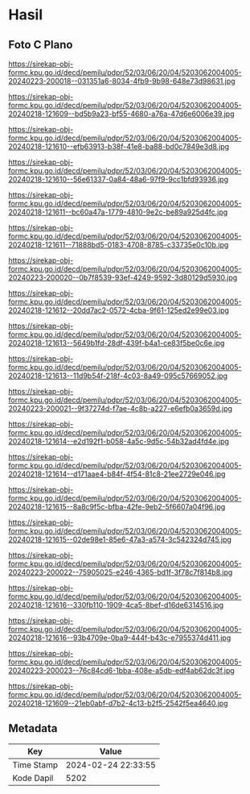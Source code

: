 # Hasil

## Foto C Plano

https://sirekap-obj-formc.kpu.go.id/decd/pemilu/pdpr/52/03/06/20/04/5203062004005-20240223-200018--031351a6-8034-4fb9-9b98-648e73d98631.jpg

https://sirekap-obj-formc.kpu.go.id/decd/pemilu/pdpr/52/03/06/20/04/5203062004005-20240218-121609--bd5b9a23-bf55-4680-a76a-47d6e6006e39.jpg

https://sirekap-obj-formc.kpu.go.id/decd/pemilu/pdpr/52/03/06/20/04/5203062004005-20240218-121610--efb63913-b38f-41e8-ba88-bd0c7849e3d8.jpg

https://sirekap-obj-formc.kpu.go.id/decd/pemilu/pdpr/52/03/06/20/04/5203062004005-20240218-121610--56e61337-0a84-48a6-97f9-9cc1bfd93936.jpg

https://sirekap-obj-formc.kpu.go.id/decd/pemilu/pdpr/52/03/06/20/04/5203062004005-20240218-121611--bc60a47a-1779-4810-9e2c-be89a925d4fc.jpg

https://sirekap-obj-formc.kpu.go.id/decd/pemilu/pdpr/52/03/06/20/04/5203062004005-20240218-121611--71888bd5-0183-4708-8785-c33735e0c10b.jpg

https://sirekap-obj-formc.kpu.go.id/decd/pemilu/pdpr/52/03/06/20/04/5203062004005-20240223-200020--0b7f8539-93ef-4249-9592-3d80129d5930.jpg

https://sirekap-obj-formc.kpu.go.id/decd/pemilu/pdpr/52/03/06/20/04/5203062004005-20240218-121612--20dd7ac2-0572-4cba-9f61-125ed2e99e03.jpg

https://sirekap-obj-formc.kpu.go.id/decd/pemilu/pdpr/52/03/06/20/04/5203062004005-20240218-121613--5649b1fd-28df-439f-b4a1-ce83f5be0c6e.jpg

https://sirekap-obj-formc.kpu.go.id/decd/pemilu/pdpr/52/03/06/20/04/5203062004005-20240218-121613--11d9b54f-218f-4c03-8a49-095c57669052.jpg

https://sirekap-obj-formc.kpu.go.id/decd/pemilu/pdpr/52/03/06/20/04/5203062004005-20240223-200021--9f37274d-f7ae-4c8b-a227-e6efb0a3659d.jpg

https://sirekap-obj-formc.kpu.go.id/decd/pemilu/pdpr/52/03/06/20/04/5203062004005-20240218-121614--e2d192f1-b058-4a5c-9d5c-54b32ad4fd4e.jpg

https://sirekap-obj-formc.kpu.go.id/decd/pemilu/pdpr/52/03/06/20/04/5203062004005-20240218-121614--d171aae4-b84f-4f54-81c8-21ee2729e046.jpg

https://sirekap-obj-formc.kpu.go.id/decd/pemilu/pdpr/52/03/06/20/04/5203062004005-20240218-121615--8a8c9f5c-bfba-42fe-9eb2-5f6607a04f96.jpg

https://sirekap-obj-formc.kpu.go.id/decd/pemilu/pdpr/52/03/06/20/04/5203062004005-20240218-121615--02de98e1-85e6-47a3-a574-3c542324d745.jpg

https://sirekap-obj-formc.kpu.go.id/decd/pemilu/pdpr/52/03/06/20/04/5203062004005-20240223-200022--75905025-e246-4365-bd1f-3f78c7f814b8.jpg

https://sirekap-obj-formc.kpu.go.id/decd/pemilu/pdpr/52/03/06/20/04/5203062004005-20240218-121616--330fb110-1909-4ca5-8bef-d16de6314516.jpg

https://sirekap-obj-formc.kpu.go.id/decd/pemilu/pdpr/52/03/06/20/04/5203062004005-20240218-121616--93b4709e-0ba9-444f-b43c-e7955374d411.jpg

https://sirekap-obj-formc.kpu.go.id/decd/pemilu/pdpr/52/03/06/20/04/5203062004005-20240223-200023--76c84cd6-1bba-408e-a5db-edf4ab62dc3f.jpg

https://sirekap-obj-formc.kpu.go.id/decd/pemilu/pdpr/52/03/06/20/04/5203062004005-20240218-121609--21eb0abf-d7b2-4c13-b2f5-2542f5ea4640.jpg


## Metadata

| Key        | Value               |
| ---------- | ------------------- |
| Time Stamp | 2024-02-24 22:33:55 |
| Kode Dapil | 5202                |



